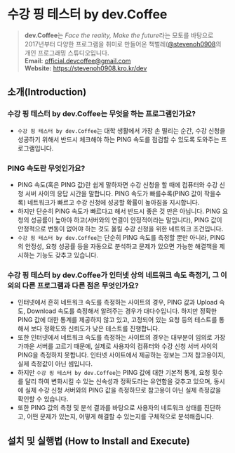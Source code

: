 # 수강 핑 테스터 by dev.Coffee

> **dev.Coffee**는 *Face the reality, Make the future*라는 모토를 바탕으로 2017년부터 다양한 프로그램을 취미로 만들어온 책벌레([@stevenoh0908](https://github.com/stevenoh0908)의 개인 프로그래밍 스튜디오입니다.<br>
> **Email:** official.devcoffee@gmail.com<br>
> **Website:** https://stevenoh0908.kro.kr/dev

## 소개(Introduction)

### 수강 핑 테스터 by dev.Coffee는 무엇을 하는 프로그램인가요?
- ```수강 핑 테스터 by dev.Coffee```는 대학 생활에서 가장 손 떨리는 순간, 수강 신청을 성공하기 위해서 반드시 체크해야 하는 PING 속도를 점검할 수 있도록 도와주는 프로그램입니다.

### PING 속도란 무엇인가요?
- PING 속도(혹은 PING 값)란 쉽게 말하자면 수강 신청을 할 때에 컴퓨터와 수강 신청 서버 사이의 응답 시간을 말합니다. PING 속도가 빠를수록(PING 값이 작을수록) 네트워크가 빠르고 수강 신청에 성공할 확률이 높아짐을 지시합니다.
- 하지만 단순히 PING 속도가 빠르다고 해서 반드시 좋은 것 만은 아닙니다. PING 요청의 성공률이 높아야 하고(서버와의 연결이 안정적이라는 말입니다), PING 값이 안정적으로 변동이 없어야 하는 것도 올킬 수강 신청을 위한 네트워크 조건입니다.
- ```수강 핑 테스터 by dev.Coffee```는 단순히 PING 속도를 측정할 뿐만 아니라, PING의 안정성, 요청 성공률 등을 자동으로 분석하고 문제가 있으면 가능한 해결책을 제시하는 기능도 갖추고 있습니다.

### 수강 핑 테스터 by dev.Coffee가 인터넷 상의 네트워크 속도 측정기, 그 이외의 다른 프로그램과 다른 점은 무엇인가요?
- 인터넷에서 흔히 네트워크 속도를 측정하는 사이트의 경우, PING 값과 Upload 속도, Download 속도를 측정해서 알려주는 경우가 대다수입니다. 하지만 정확한 PING 값에 대한 통계를 제공하지 않고 있고, 고정되어 있는 요청 등의 테스트를 통해서 보다 정확도와 신뢰도가 낮은 테스트를 진행합니다.
- 또한 인터넷에서 네트워크 속도를 측정하는 사이트의 경우는 대부분이 임의로 가장 가까운 서버를 고르기 때문에, 실제로 사용자의 컴퓨터와 수강 신청 서버 사이의 PING을 측정하지 못합니다. 인터넷 사이트에서 제공하는 정보는 그저 참고용이지, 실제 측정값이 아닌 셈입니다.
- 하지만 ```수강 핑 테스터 by dev.Coffee```는 PING 값에 대한 기본적 통계, 요청 횟수를 달리 하여 변화시킬 수 있는 신속성과 정확도라는 유연함을 갖추고 있으며, 동시에 실제 수강 신청 서버와의 PING 값을 측정하므로 참고용이 아닌 실제 측정값을 확인할 수 있습니다.
- 또한 PING 값의 측정 및 분석 결과를 바탕으로 사용자의 네트워크 상태를 진단하고, 어떤 문제가 있는지, 어떻게 해결할 수 있는지를 구체적으로 분석해줍니다.

## 설치 및 실행법 (How to Install and Execute)
